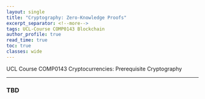 ```yaml
---
layout: single
title: "Cryptography: Zero-Knowledge Proofs"
excerpt_separator: <!--more-->
tags: UCL-Course COMP0143 Blockchain
author_profile: true
read_time: true
toc: true
classes: wide
---
```


UCL Course COMP0143 Cryptocurrencies: Prerequisite Cryptography

<!--more-->

---
### TBD